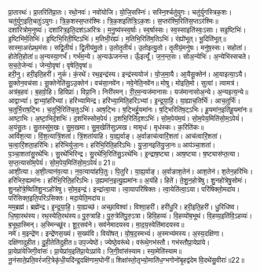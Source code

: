 

  
प्रा॒तारथः॑। प्रा॒तरिति॑प्रा॒तः। रथो॒नवः॑। नवो॑योजि। यो॒जि॒सस्निः॑। सस्नि॒र्श्चतु॑युगः। चतु॑र्युगस्त्रिक॒शः। चतु॑र्युग॒इति॒चतुः॑ऽयुगः। त्रि॒क॒शस्स॒प्तर॑श्मिः। त्रि॒क॒शइति॑त्रि॒ऽक॒शः। स॒प्तर॑श्मि॒रिति॑स॒प्तऽर॑श्मिः॥ दशा॑रित्रोम॒नुष्यः॑। दशा॑रित्र॒इति॒दश॑ऽअरित्रः। म॒नु॒ष्य॑स्स्व॒र्षाः। स्व॒र्षास्सः। स्व॒स्साइति॑स्वः॒ऽसाः। सइ॒ष्टिभिः॑। इ॒ष्टिभि॑र्म॒तिभिः॑। इ॒ष्टिभि॒रिती॒ष्टिऽभिः॑। म॒तिभी॒रंह्यः॑। म॒तिभि॒रिति॑म॒तिऽभिः॑। रंह्यो॑भूत्। भू॒दिति॑भूत्॥  
सास्मा॒अरं॑प्रथ॒मंसः। सद्वि॒तीयं॑। द्वि॒तीय॑मु॒तो। उ॒तोतृ॒तीयं॑। उ॒तोइत्यु॒तो। तृ॒तीयं॒मनु॑षः। मनु॑ष॒स्सः। सहोता॑। होतेति॒होता॑॥ अ॒न्यस्या॒गर्भं॑। गर्भ॑म॒न्ये। अ॒न्यऊ॑जनन्त। ऊँ॒इत्यूँ॑। ज॒न॒न्त॒सः। सोअ॒न्येभिः॑। अ॒न्येभि॑स्सचते। स॒च॒ते॒जेन्यः॑। जेन्यो॒वृषा॑। वृषेति॒वृषा॑॥  
हरी॒नु। हरी॒इति॒हरी॑। नुकं॑। कं॒रथे॑। रथ॒इन्द्र॑स्य। इन्द्र॑स्ययोजं। यो॒ज॒मा॒यै। आ॒यैसू॒क्तेन॑। आ॒याइत्या॒ऽयै। सू॒क्तेन॒वच॑सा। सू॒क्तेनेति॑सु॒ऽउ॒क्तेन॑। वच॑सा॒नवे॑न। नवे॒नेति॒नवे॑न॥ मोषु। मोइति॒मो। सुत्वां। त्वामत्र॑। अत्र॑ब॒हवः॑। ब॒हवो॒हि। हिविप्राः॑। विप्रा॒नि। निरी॑रमन्। री॒र॒म॒न्यज॑मानासः। यज॑मानासोअ॒न्ये। अ॒न्यइत्य॒न्ये॥  
आद्वाभ्यां॑। द्वाभ्यां॒हरि॑भ्यां। हरि॑भ्यामिन्द्र। हरि॑भ्या॒मिति॒हरि॑ऽभ्यां। इ॒न्द्र॒या॒हि॒। या॒ह्याच॒तिर्भिः॑। आच॒तुर्भिः॑। च॒तुर्भि॒राष॒ट्भिः। च॒तुर्भि॒रिति॑च॒तुःऽभिः॑। आष॒ट्भिः। ष॒ट्भिर्हू॒यमा॑नः। ष॒ट्भिरिति॑ष॒ट्ऽभिः। हू॒यमा॑न॒इति॑हू॒यमा॑नः॥ आष्टा॒भिः। अ॒ष्टा॒भिर्द॒शभिः॑। द॒शभि॑स्सोम॒पेयं॑। द॒शभि॒रिति॑द॒शऽभिः॑। सो॒म॒पेय॑म॒यं। सो॒म॒पेय॒मिति॑सो॒म॒ऽपेयं॑। अ॒यंसु॒तः। सु॒तस्सु॑म॒खः। सु॒म॒खमा। सु॒म॒खेति॑सुऽमख। मामृधः॑। मृध॑स्कः। क॒रिति॑कः॥  
आविं॑श॒त्या। विं॒श॒त्यात्रिं॒शता॑। त्रिं॒शता॑याहि। या॒ह्य॒र्वाङ्। अ॒र्वाङाच॑त्वारिं॒शता॑। आच॑त्वारिं॒शता॑। च॒त्वा॒रिं॒शता॒हरि॑भिः। हरि॑भिर्युजा॒नः। हरि॑भि॒रिति॒हरि॑ऽभिः। यु॒जा॒नइति॑यु॒जा॒नः॥ आप॑ञ्चा॒शता॑। प॒ञ्चा॒शता॑सु॒रथे॑भिः। सु॒रथे॑भिरिन्द्र। सु॒रथे॑भि॒रिति॑सु॒ऽरथे॑भिः। इ॒न्द्राष॒ष्ट्या। आष॒ष्ट्या। ष॒ष्ट्यास॑प्त॒त्या। स॒प्त॒त्यासो॑म॒पेयं॑। सो॒म॒पेय॒मिति॑सो॒म॒ऽपेयं॑॥ 21॥  
आशी॒त्या। अ॒शी॒त्यान॑व॒त्या। न॒व॒त्याया॑हपि॒तुः। पि॒तुरि। या॒ह्य॒र्वाङ्। अ॒र्वाङाश॒तेन॑। आश॒तेन॑। श॒तेन॒हरि॑भिः। हरि॑भिरु॒ह्यमा॑नः। हरि॑भि॒रिति॒हरि॑ऽभिः। उ॒ह्यमा॑न॒इत्यु॒ह्यमा॑नः॥ अ॒यंहि। हिते॑। ते॒शु॒न॒होत्रे॑षु। शु॒नहो॑त्रेषु॒सोमः॑। शु॒नहो॑त्रे॒ष्विति॑शु॒नऽहो॑त्रेषु। सो॒म॒इन्द्र॑। इन्द्रा॑त्वा॒या। त्वा॒यापरि॑षिक्तः। त्वा॒येति॑त्वा॒ऽया। परि॑षिक्तो॒मदा॑य। परि॑सिक्त॒इति॒परि॑ऽसिक्तः। मदा॒येति॒मदा॑य॥  
मम॒ब्रह्म॑। ब्रह्मे॑न्द्र। इ॒न्द्र॒या॒हि॒। या॒ह्यच्छ॑। अच्छा॒विश्वा॑। विश्वा॒हरी॑। हरी॑धु॒रि। हरी॒इति॒हरी॑। धु॒रिधि॑ष्व। धि॒ष्वा॒रथ॑स्य। रथ॒स्येति॒रथ॑स्य॥ पु॒रु॒त्राहि। पु॒रु॒त्रेति॑पु॒रु॒ऽत्रा। हिवि॒हव्यः॑। वि॒हव्यो॑ब॒भूथ॑। वि॒हव्य॒इति॑वि॒ऽहव्यः॑। ब॒भूथा॒स्मिन्। अ॒स्मिन्च्छू॑र। शू॒र॒सव॑ने। सव॑नेमादयस्व। मा॒द॒य॒स्वेति॑मादयस्व॥  
नमे॑। म॒इन्द्रे॑ण। इन्द्रे॑णस॒ख्यं। स॒ख्यंवि। वियो॑षत्। यो॒ष॒द॒स्मभ्यं॑। अ॒स्मभ्य॑मस्य। अ॒स्य॒दक्षि॑णा। दक्षि॑णादुहीत। दु॒ही॒तेति॑दुहीत॥ उप॒ज्येष्ठे॑। ज्येष्ठे॒वरू॑थे। वरू॑थे॒गभ॑स्तौ। गभ॑स्तौप्रा॒येप्रा॑ये। प्रा॒येप्रा॑येजिगी॒वांसः॑। प्रा॒येप्रा॑य॒इति॑प्रा॒येऽप्रा॑ये। जि॒गी॒वांस॑स्याम। स्या॒मेति॑स्याम॥  
नू॒नंसाते॒प्रति॒वरं॑जरि॒त्रेकृ॑धी॒यदि॑न्द्र॒दक्षि॑णाम॒घोनी॑॥ शिक्षा॑स्तो॒तृभ्यो॒माति॑ध॒ग्भगोनो॑बृ॒हद्व॑देम वि॒दथे॑सु॒वीराः॑॥22॥  
